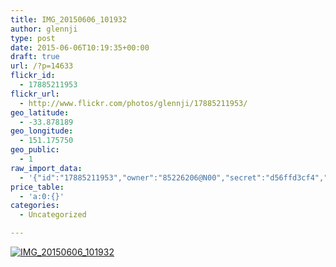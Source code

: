 ```yaml
---
title: IMG_20150606_101932
author: glennji
type: post
date: 2015-06-06T10:19:35+00:00
draft: true
url: /?p=14633
flickr_id:
  - 17885211953
flickr_url:
  - http://www.flickr.com/photos/glennji/17885211953/
geo_latitude:
  - -33.878189
geo_longitude:
  - 151.175750
geo_public:
  - 1
raw_import_data:
  - '{"id":"17885211953","owner":"85226206@N00","secret":"d56ffd3cf4","server":"368","farm":1,"title":"IMG_20150606_101932","ispublic":0,"isfriend":0,"isfamily":0,"description":{"_content":""},"dateupload":"1433550053","lastupdate":"1433550060","datetaken":"2015-06-06 10:19:35","datetakengranularity":"0","datetakenunknown":"0","ownername":"glennji","tags":"","machine_tags":"","originalsecret":"4e041b6eba","originalformat":"jpg","latitude":"-33.878189","longitude":"151.175750","accuracy":"16","context":0,"place_id":"qRcYmO1QUrMZuclZ","woeid":"1094076","geo_is_family":0,"geo_is_friend":0,"geo_is_contact":0,"geo_is_public":0,"media":"photo","media_status":"ready","url_o":"https://farm1.staticflickr.com/368/17885211953_4e041b6eba_o.jpg","height_o":"4160","width_o":"3120"}'
price_table:
  - 'a:0:{}'
categories:
  - Uncategorized

---
```

<p class="flickr-image">
  <a href="http://www.flickr.com/photos/glennji/17885211953/" class="flickr-link"><img src="http://i0.wp.com/glennji.com/wp-content/uploads/2015/06/17885211953_4e041b6eba_o.jpg?fit=1024%2C1024" width="" height="" alt="IMG_20150606_101932" class="keyring-img" /></a>
</p>
